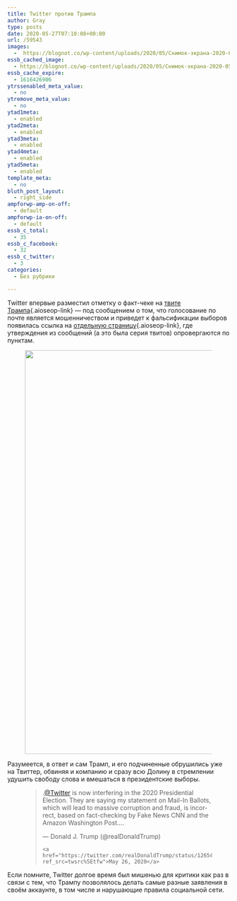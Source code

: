 ```yaml
---
title: Twitter против Трампа
author: Gray
type: posts
date: 2020-05-27T07:10:08+00:00
url: /59543
images:
  -  https://blognot.co/wp-content/uploads/2020/05/Снимок-экрана-2020-05-27-в-10.05.58-1.png
essb_cached_image:
  - https://blognot.co/wp-content/uploads/2020/05/Снимок-экрана-2020-05-27-в-10.05.58-1.png
essb_cache_expire:
  - 1616426906
ytrssenabled_meta_value:
  - no
ytremove_meta_value:
  - no
ytad1meta:
  - enabled
ytad2meta:
  - enabled
ytad3meta:
  - enabled
ytad4meta:
  - enabled
ytad5meta:
  - enabled
template_meta:
  - no
bluth_post_layout:
  - right_side
ampforwp-amp-on-off:
  - default
ampforwp-ia-on-off:
  - default
essb_c_total:
  - 35
essb_c_facebook:
  - 32
essb_c_twitter:
  - 3
categories:
  - Без рубрики

---
```








Twitter впервые разместил отметку о факт-чеке на [твите Трампа][1]{.aioseop-link} — под сообщением о том, что голосование по почте является мошенничеством и приведет к фальсификации выборов появилась ссылка на [отдельную страницу][2]{.aioseop-link}, где утверждения из сообщений (а это была серия твитов) опровергаются по пунктам.<figure class="wp-block-image size-large">

<img data-attachment-id="59545" data-permalink="https://blognot.co/59543/%d1%81%d0%bd%d0%b8%d0%bc%d0%be%d0%ba-%d1%8d%d0%ba%d1%80%d0%b0%d0%bd%d0%b0-2020-05-27-%d0%b2-10-05-58-1" data-orig-file="https://i1.wp.com/blognot.co/wp-content/uploads/2020/05/Снимок-экрана-2020-05-27-в-10.05.58-1.png?fit=607%2C915&ssl=1" data-orig-size="607,915" data-comments-opened="1" data-image-meta="{&quot;aperture&quot;:&quot;0&quot;,&quot;credit&quot;:&quot;&quot;,&quot;camera&quot;:&quot;&quot;,&quot;caption&quot;:&quot;&quot;,&quot;created_timestamp&quot;:&quot;0&quot;,&quot;copyright&quot;:&quot;&quot;,&quot;focal_length&quot;:&quot;0&quot;,&quot;iso&quot;:&quot;0&quot;,&quot;shutter_speed&quot;:&quot;0&quot;,&quot;title&quot;:&quot;&quot;,&quot;orientation&quot;:&quot;0&quot;}" data-image-title="Снимок-экрана-2020-05-27-в-10.05.58-1" data-image-description="" data-medium-file="https://i1.wp.com/blognot.co/wp-content/uploads/2020/05/Снимок-экрана-2020-05-27-в-10.05.58-1.png?fit=199%2C300&ssl=1" data-large-file="https://i1.wp.com/blognot.co/wp-content/uploads/2020/05/Снимок-экрана-2020-05-27-в-10.05.58-1.png?fit=607%2C915&ssl=1" width="607" height="915" src="https://i1.wp.com/blognot.co/wp-content/uploads/2020/05/Снимок-экрана-2020-05-27-в-10.05.58-1.png?resize=607%2C915&#038;ssl=1" alt="" class="wp-image-59545" srcset="https://i1.wp.com/blognot.co/wp-content/uploads/2020/05/Снимок-экрана-2020-05-27-в-10.05.58-1.png?w=607&ssl=1 607w, https://i1.wp.com/blognot.co/wp-content/uploads/2020/05/Снимок-экрана-2020-05-27-в-10.05.58-1.png?resize=199%2C300&ssl=1 199w, https://i1.wp.com/blognot.co/wp-content/uploads/2020/05/Снимок-экрана-2020-05-27-в-10.05.58-1.png?resize=332%2C500&ssl=1 332w, https://i1.wp.com/blognot.co/wp-content/uploads/2020/05/Снимок-экрана-2020-05-27-в-10.05.58-1.png?resize=531%2C800&ssl=1 531w, https://i1.wp.com/blognot.co/wp-content/uploads/2020/05/Снимок-экрана-2020-05-27-в-10.05.58-1.png?resize=800%2C1206&ssl=1 800w" sizes="(max-width: 607px) 100vw, 607px" data-recalc-dims="1" /> </figure> 

Разумеется, в ответ и сам Трамп, и его подчиненные обрушились уже на Твиттер, обвиняя и компанию и сразу всю Долину в стремлении удушить свободу слова и вмешаться в президентские выборы.<figure class="wp-block-embed-twitter wp-block-embed is-type-rich is-provider-twitter">

<div class="wp-block-embed__wrapper">
  <blockquote class="twitter-tweet" data-width="550" data-dnt="true">
    <p lang="en" dir="ltr">
      .<a href="https://twitter.com/Twitter?ref_src=twsrc%5Etfw">@Twitter</a> is now interfering in the 2020 Presidential Election. They are saying my statement on Mail-In Ballots, which will lead to massive corruption and fraud, is incorrect, based on fact-checking by Fake News CNN and the Amazon Washington Post&#8230;.
    </p>&mdash; Donald J. Trump (@realDonaldTrump) 
    
    <a href="https://twitter.com/realDonaldTrump/status/1265427538140188676?ref_src=twsrc%5Etfw">May 26, 2020</a>
  </blockquote>
</figure> 

Если помните, Twitter долгое время был мишенью для критики как раз в связи с тем, что Трампу позволялось делать самые разные заявления в своём аккаунте, в том числе и нарушающие правила социальной сети.

 [1]: https://twitter.com/realDonaldTrump/status/1265255835124539392
 [2]: https://twitter.com/i/events/1265330601034256384